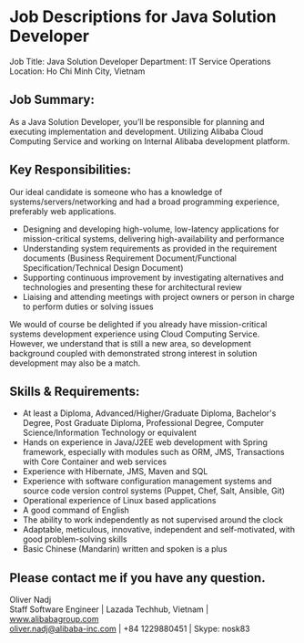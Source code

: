 # Job Descriptions for Java Solution Developer

Job Title: Java Solution Developer
Department: IT Service Operations
Location: Ho Chi Minh City, Vietnam


## Job Summary:

As a Java Solution Developer, you’ll be responsible for planning and executing implementation and development. Utilizing Alibaba Cloud Computing Service and working on Internal Alibaba development platform. 

## Key Responsibilities:

Our ideal candidate is someone who has a knowledge of systems/servers/networking and had a broad programming experience, preferably web applications.
 - Designing and developing high-volume, low-latency applications for mission-critical systems, delivering high-availability and performance
 - Understanding system requirements as provided in the requirement documents (Business Requirement Document/Functional Specification/Technical Design Document)
 - Supporting continuous improvement by investigating alternatives and technologies and presenting these for architectural review
 - Liaising and attending meetings with project owners or person in charge to perform duties or solving issues

We would of course be delighted if you already have mission-critical systems development experience using Cloud Computing Service. However, we understand that is still a new area, so development background coupled with demonstrated strong interest in solution development may also be a match.

## Skills & Requirements:

 - At least a Diploma, Advanced/Higher/Graduate Diploma, Bachelor's Degree, Post Graduate Diploma, Professional Degree, Computer Science/Information Technology or equivalent
 - Hands on experience in Java/J2EE web development with Spring framework, especially with modules such as ORM, JMS, Transactions with Core Container and web services
 - Experience with Hibernate, JMS, Maven and SQL
 - Experience with software configuration management systems and source code version control systems (Puppet, Chef, Salt, Ansible, Git)
 - Operational experience of Linux based applications
 - A good command of English
 - The ability to work independently as not supervised around the clock
 - Adaptable, meticulous, innovative, independent and self-motivated, with good problem-solving skills
 - Basic Chinese (Mandarin) written and spoken is a plus


## Please contact me if you have any question.

Oliver Nadj  
Staff Software Engineer | Lazada Techhub, Vietnam | www.alibabagroup.com  
oliver.nadj@alibaba-inc.com | +84 1229880451 |  Skype: nosk83  
